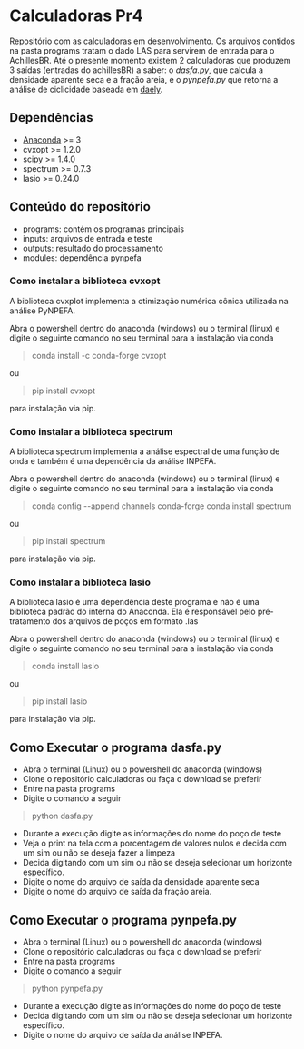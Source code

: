 # Calculadoras Pr4
Repositório com as calculadoras em desenvolvimento. 
Os arquivos contidos na pasta programs tratam o dado LAS para servirem de entrada para o AchillesBR.
Até o presente momento existem 2 calculadoras que produzem 3 saídas (entradas do achillesBR) a saber: o
*dasfa.py*, que calcula a densidade aparente seca e a fração areia, e o *pynpefa.py* que retorna a análise
de ciclicidade baseada em [daely](https://github.com/daeIy/PyNPEFA).   

## Dependências
* [Anaconda](https://www.anaconda.com/) >= 3
* cvxopt >= 1.2.0
* scipy >= 1.4.0
* spectrum >= 0.7.3
* lasio >= 0.24.0

## Conteúdo do repositório
* programs: contém os programas principais
* inputs: arquivos de entrada e teste
* outputs: resultado do processamento
* modules: dependência pynpefa

### Como instalar a biblioteca cvxopt
A biblioteca cvxplot implementa a otimização numérica cônica utilizada na análise PyNPEFA.

Abra o powershell dentro do anaconda (windows) ou o terminal (linux) e digite o seguinte comando no seu terminal para a instalação via conda


> conda install -c conda-forge cvxopt

ou 


> pip install cvxopt


para instalação via pip. 

### Como instalar a biblioteca spectrum
A biblioteca spectrum implementa a análise espectral de uma função de onda e também é uma dependência da análise INPEFA.

Abra o powershell dentro do anaconda (windows) ou o terminal (linux) e digite o seguinte comando no seu terminal para a instalação via conda


> conda config --append channels conda-forge
> conda install spectrum

ou 


> pip install spectrum


para instalação via pip. 


### Como instalar a biblioteca lasio
A biblioteca lasio é uma dependência deste programa e não é uma biblioteca padrão do interna do Anaconda. Ela é responsável pelo pré-tratamento dos arquivos de poços em formato .las

Abra o powershell dentro do anaconda (windows) ou o terminal (linux) e digite o seguinte comando no seu terminal para a instalação via conda


> conda install lasio


ou 


> pip install lasio


para instalação via pip. 

## Como Executar o programa dasfa.py
* Abra o terminal (Linux) ou o powershell do anaconda (windows)
* Clone o repositório calculadoras ou faça o download se preferir
* Entre na pasta programs
* Digite o comando a seguir 
> python dasfa.py 
* Durante a execução digite as informações do nome do poço de teste
* Veja o print na tela com a porcentagem de valores nulos e decida com um sim ou não se deseja fazer a limpeza
* Decida digitando com um sim ou não se deseja selecionar um horizonte específico.
* Digite o nome do arquivo de saída da densidade aparente seca
* Digite o nome do arquivo de saída da fração areia.
 
## Como Executar o programa pynpefa.py
* Abra o terminal (Linux) ou o powershell do anaconda (windows)
* Clone o repositório calculadoras ou faça o download se preferir
* Entre na pasta programs
* Digite o comando a seguir 
> python pynpefa.py 
* Durante a execução digite as informações do nome do poço de teste
* Decida digitando com um sim ou não se deseja selecionar um horizonte específico.
* Digite o nome do arquivo de saída da análise INPEFA.
